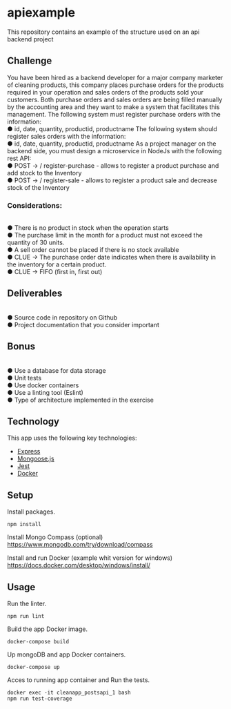 # apiexample
This repository contains an example of the structure used on an api backend project

## Challenge

You have been hired as a backend developer for a major company
marketer of cleaning products, this company places purchase orders for the
products required in your operation and sales orders of the products sold your
customers. Both purchase orders and sales orders are being filled
manually by the accounting area and they want to make a system that facilitates this management.
The following system must register purchase orders with the information:
<br>● id, date, quantity, productid, productname
The following system should register sales orders with the information:
<br>● id, date, quantity, productid, productname
As a project manager on the backend side, you must design a microservice in
NodeJs with the following rest API:
<br>● POST -> / register-purchase - allows to register a product purchase and add stock to the
Inventory
<br>● POST -> / register-sale - allows to register a product sale and decrease stock of the
Inventory

### Considerations:
<br>● There is no product in stock when the operation starts
<br>● The purchase limit in the month for a product must not exceed the quantity of 30
units.
<br>● A sell order cannot be placed if there is no stock available
<br>● CLUE -> The purchase order date indicates when there is availability in the
inventory for a certain product.
<br>● CLUE -> FIFO (first in, first out)

## Deliverables
<br>● Source code in repository on Github
<br>● Project documentation that you consider important
## Bonus
<br>● Use a database for data storage
<br>● Unit tests
<br>● Use docker containers
<br>● Use a linting tool (Eslint)
<br>● Type of architecture implemented in the exercise

## Technology

This app uses the following key technologies:

- [Express](https://expressjs.com/)
- [Mongoose.js](https://mongoosejs.com/)
- [Jest](https://jestjs.io/)
- [Docker](https://docs.docker.com/)


## Setup

Install packages.
```shell script
npm install
```

Install Mongo Compass (optional) https://www.mongodb.com/try/download/compass

Install and run Docker (example whit version for windows) https://docs.docker.com/desktop/windows/install/


## Usage

Run the linter.
```shell script
npm run lint
```

Build the app Docker image.
```shell script
docker-compose build
```

Up mongoDB and app Docker containers.
```shell script
docker-compose up
```

Acces to running app container and Run the tests.
```shell script
docker exec -it cleanapp_postsapi_1 bash
npm run test-coverage
```
